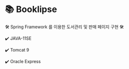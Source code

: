 # 📚 Booklipse

🛠️ Spring Framework 를 이용한 도서관리 및 판매 페이지 구현 🛠️

✔️ JAVA-11SE 

✔️ Tomcat 9

✔️ Oracle Express
